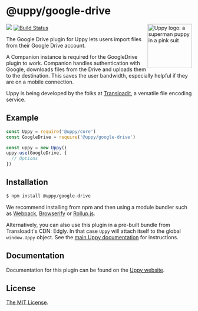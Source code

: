 # @uppy/google-drive

<img src="https://uppy.io/images/logos/uppy-dog-head-arrow.svg" width="120" alt="Uppy logo: a superman puppy in a pink suit" align="right">

<a href="https://www.npmjs.com/package/@uppy/google-drive"><img src="https://img.shields.io/npm/v/@uppy/google-drive.svg?style=flat-square"></a>
<a href="https://travis-ci.org/transloadit/uppy"><img src="https://img.shields.io/travis/transloadit/uppy/master.svg?style=flat-square" alt="Build Status"></a>

The Google Drive plugin for Uppy lets users import files from their Google Drive account.

A Companion instance is required for the GoogleDrive plugin to work. Companion handles authentication with Google, downloads files from the Drive and uploads them to the destination. This saves the user bandwidth, especially helpful if they are on a mobile connection.


Uppy is being developed by the folks at [Transloadit](https://transloadit.com), a versatile file encoding service.

## Example

```js
const Uppy = require('@uppy/core')
const GoogleDrive = require('@uppy/google-drive')

const uppy = new Uppy()
uppy.use(GoogleDrive, {
  // Options
})
```

## Installation

```bash
$ npm install @uppy/google-drive 
```

We recommend installing from npm and then using a module bundler such as [Webpack](https://webpack.js.org/), [Browserify](http://browserify.org/) or [Rollup.js](http://rollupjs.org/).

Alternatively, you can also use this plugin in a pre-built bundle from Transloadit's CDN: Edgly. In that case `Uppy` will attach itself to the global `window.Uppy` object. See the [main Uppy documentation](https://uppy.io/docs/#Installation) for instructions.

## Documentation

Documentation for this plugin can be found on the [Uppy website](https://uppy.io/docs/google-drive).

## License

[The MIT License](./LICENSE).
